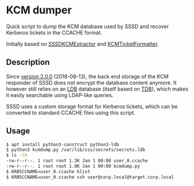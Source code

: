 # KCM dumper

Quick script to dump the KCM database used by SSSD and recover Kerberos tickets
in the CCACHE format.

Initially based on
[SSSDKCMExtractor](https://github.com/mandiant/SSSDKCMExtractor) and
[KCMTicketFormatter](https://github.com/blacklanternsecurity/KCMTicketFormatter).

## Description

Since [version 2.0.0](https://sssd.io/release-notes/sssd-2.0.0.html#new-features)
(2018-08-13), the back end storage of the KCM responder of SSSD does not
encrypt the database content anymore. It however still relies on an
[LDB](https://ldb.samba.org/) database (itself based on
[TDB](https://tdb.samba.org/)), which makes it easily searchable using
LDAP-like queries.

SSSD uses a custom storage format for Kerberos tickets, which can be converted
to standard CCACHE files using this script.

## Usage

```sh
$ apt install python3-construct python3-ldb
$ python3 kcmdump.py /var/lib/sss/secrets/secrets.ldb
$ ls -lh
-rw-r--r--. 1 root root 1.3K Jan 1 00:00 user_0.ccache
-rw-r--r--. 1 root root 1.8K Jan 1 00:00 kcmdump.py
$ KRB5CCNAME=user_0.ccache klist
$ KRB5CCNAME=user_0.ccache ssh user@corp.local@target.corp.local
```
